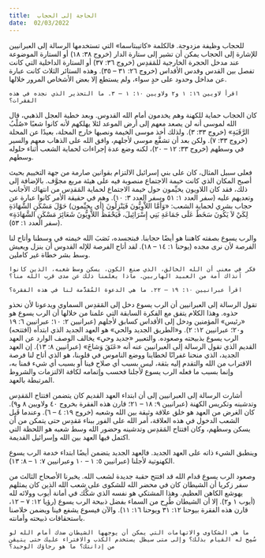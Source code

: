 ```yaml
---
title:  الحاجة إلى الحجاب
date:  02/03/2022
---
```


للحجاب وظيفة مزدوجة. فالكلمة «كاتيبتاسما» التي تستخدمها الرسالة إلى العبرانيين للإشارة إلى الحجاب يمكن أن تشير إلى ستارة الدار (خروج ٣٨: ١٨) أو الستارة الموضوعة عند مدخل الحجرة الخارجية للمَقدِس (خروج ٣٦: ٣٧) أو الستارة الداخلية التي كانت تفصل بين القدس وقدس الأقداس (خروج ٢٦: ٣١ – ٣٥). وهذه الستائر الثلاث كانت عبارة عن مداخل وحدود على حدٍ سواء، ولم يستطع إلا بعض الأشخاص المرور خلالها.

`اقرأ لاويين ١٦: ١ و٢ ولاويين ١٠: ١ – ٣. ما التحذير الذي نجده في هذه الفقرات؟`

كان الحجاب حماية للكهنة وهم يخدمون أمام الله القدوس. وبعد خطية العجل الذهبي، قال الله لموسى أنه لن يصعد معهم إلى أرض الموعد لئلا يهلكهم لأنه كانوا شعبًا «صُلْبُ الرَّقَبَةِ» (خروج ٣٣: ٣). ولذلك أخذ موسى الخيمة ونصبها خارج المحلة، بعيدًا عن المحلة (خروج ٣٣: ٧). ولكن بعد أن تشفَّع موسى لأجلهم، وافق الله على الذهاب معهم والسير في وسطهم (خروج ٣٣: ١٢ – ٢٠)، لكنه وضع عدة إجراءات لحماية الشعب أثناء حلوله وسطهم.

فعلى سبيل المثال، كان على بني إسرائيل الالتزام بقوانين صارمة من جهة التخييم بحيث أصبح المكان الذي كانت خيمة الاجتماع منصوبة فيه على هيئة مربع مجوَّف. بالإضافة إلى ذلك، فقد كان اللاويون يخيِّمون حول خيمة الاجتماع لحماية المَقدِس من انتهاك الأجانب وتعديهم عليه (سفر العدد ١: ٥١ وسفر العدد ٣: ١٠). وهم في حقيقة الأمر كانوا عبارة عن حجاب بشري لحماية الشعب: «وَأَمَّا اللاَّوِيُّونَ فَيَنْزِلُونَ (أي يخيِّمون) حَوْلَ مَسْكَنِ الشَّهَادَةِ لِكَيْ لاَ يَكُونَ سَخَطٌ عَلَى جَمَاعَةِ بَنِي إِسْرَائِيلَ، فَيَحْفَظُ اللاَّوِيُّونَ شَعَائِرَ مَسْكَنِ الشَّهَادَةِ» (سفر العدد ١: ٥٣).

والرب يسوع بصفته كاهننا هو أيضًا حجابنا. فبتجسده، نَصَبَ الله خيمته في وسطنا وأتاح لنا الفرصة لأن نرى مجده (يوحنا ١: ١٤ – ١٨). لقد أتاح الفرصة للإله القدوس أن ينزل ويعيش وسط بشر خطاة غير كاملين.

`فكر في معنى أن الله الخالق، الذي صنع الكون، يسكن وسط شعبه، الذين كانوا آنذاك أمة من العبيد الهاربين. ماذا يعلمنا ذلك عن مدى قرب الله منا؟`

`اقرأ عبرانيين ١٠: ١٩ – ٢٢. ما هي الدعوة المُقدَّمة لنا في هذه الفقرة؟`

تقول الرسالة إلى العبرانيين أن الرب يسوع دخل إلى المَقدِس السماوي ويدعونا لأن نحذو حذوه. وهذا الكلام يتفق مع الفكرة السابقة التي علمنا من خلالها أن الرب يسوع هو «رئيس» المؤمنين ودخل إلى الأقداس كسابق لأجلهم (عبرانيين ٢: ١٠؛ عبرانيين ٦: ١٩ و٢٠؛ عبرانيين ١٢: ٢). و«الطريق الجديد والحي» هو العهد الجديد الذي ابتدأه (افتتحه) الرب يسوع بذبيحته وصعوده. والتعبير «جديد وحي» يخالف الوصف الوارد عن العهد القديم الذي تقول الرسالة إلى العبرانيين عنه أنه «عَتَقَ وَشاخَ» (عبرانيين ٨: ١٣). إن العهد الجديد، الذي منحنا غفرانًا لخطاينا ووضع الناموس في قلوبنا، هو الذي أتاح لنا فرصة الاقتراب من الله والتقدم إليه بثقة، ليس بسبب أي صلاح فينا أو بسبب أي شيء قمنا به، وإنما بسبب ما فعله الرب يسوع لأجلنا فحسب وإتمامه لكافة الالتزمات والشروط المرتبطة بالعهد.

أشارت الرسالة إلى العبرانيين إلى أن ابتداء العهد القديم كان يتضمن افتتاح المَقدِس وتدشينه وتكريس الكهنة (عبرانيين ٩: ١٨ – ٢١؛ قارن هذه الفقرة بخروج ٤٠ ولاويين ٨ و٩). كان الغرض من العهد هو خلق علاقة وثيقة بين الله وشعبه (خروج ١٩: ٤ – ٦). وعندما قَبِل الشعب الدخول في هذه العلاقة، أمر الله على الفور ببناء مَقدِس حتى يتمكن من أن يسكن وسطهم، وكان افتتاح المَقدِس وتدشينه وحضور الله وسط شعبه هو اللحظة التي اكتمل فيها العهد بين الله وإسرائيل القديمة.

وينطبق الشيء ذاته على العهد الجديد. فالعهد الجديد يتضمن أيضًا ابتداء خدمة الرب يسوع الكهنوتية لأجلنا (عبرانيين ٥: ١ – ١٠ وعبرانيين ٧: ١ – ٨: ١٣).

وصعود الرب يسوع قدام الله قد افتتح حقبة جديدة لشعب الله. يخبرنا الأصحاح الثالث من سفر زكريا أن الشيطان كان في محضر الله للشكوى على شعب الله الذين كان يمثلهم يهوشع الكاهن العظيم. وهذا المشتكي هو نفسه الذي شكَّك في أمانة أيوب وولائه لله (أيوب ١ و٢). إلا أن الشيطان طُرِح من السماء بفضل ذبيحة الرب يسوع (رؤيا ١٢: ٧ – ١٢، قارن هذه الفقرة بيوحنا ١٢: ٣١ ويوحنا ١٦: ١١). والآن فيسوع يشفع فينا ويضمن خلاصنا باستحقاقات ذبيحته وأمانته.

`ما هي الشكاوى والاتهامات التي يمكن أن يوجهها الشيطان ضدك أمام الله لو سُمِح له القيام بذلك؟ وإلى متى سيظل يستخدم الكذب والافتراء عليك حتى يتيقن من إدانتك؟ ما هو رجاؤك الوحيد؟`